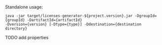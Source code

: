 Standalone usage:

```
java -jar target/licenses-generator-${project.version}.jar -DgroupId={groupId} -DartifactId={artifactId}
-Dversion={version} [-Dtype={type}] -Ddestination={destination directory}
```

TODO add properties